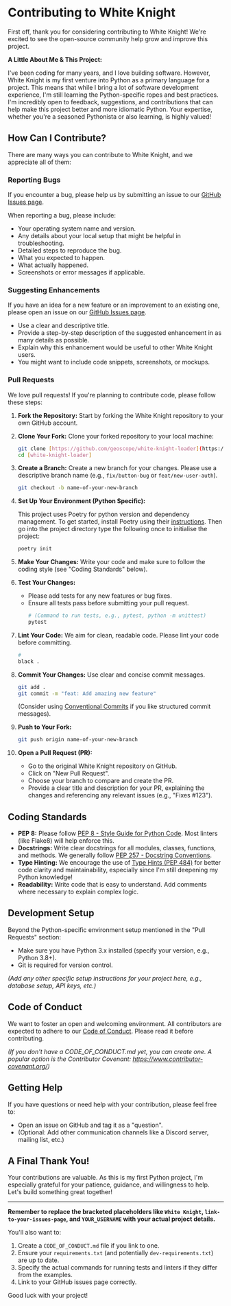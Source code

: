 # Contributing to White Knight

First off, thank you for considering contributing to White Knight! We're excited to see the open-source community help grow and improve this project.

**A Little About Me & This Project:**

I've been coding for many years, and I love building software. However, White Knight is my first venture into Python as a primary language for a project. This means that while I bring a lot of software development experience, I'm still learning the Python-specific ropes and best practices. I'm incredibly open to feedback, suggestions, and contributions that can help make this project better and more idiomatic Python. Your expertise, whether you're a seasoned Pythonista or also learning, is highly valued!

## How Can I Contribute?

There are many ways you can contribute to White Knight, and we appreciate all of them:

### Reporting Bugs
If you encounter a bug, please help us by submitting an issue to our [GitHub Issues page](https://github.com/geoscope/white-knight-loader/issues).

When reporting a bug, please include:
* Your operating system name and version.
* Any details about your local setup that might be helpful in troubleshooting.
* Detailed steps to reproduce the bug.
* What you expected to happen.
* What actually happened.
* Screenshots or error messages if applicable.

### Suggesting Enhancements
If you have an idea for a new feature or an improvement to an existing one, please open an issue on our [GitHub Issues page](https://github.com/geoscope/white-knight-loader/issues).
* Use a clear and descriptive title.
* Provide a step-by-step description of the suggested enhancement in as many details as possible.
* Explain why this enhancement would be useful to other White Knight users.
* You might want to include code snippets, screenshots, or mockups.

### Pull Requests
We love pull requests! If you're planning to contribute code, please follow these steps:

1.  **Fork the Repository:** Start by forking the White Knight repository to your own GitHub account.
2.  **Clone Your Fork:** Clone your forked repository to your local machine:
    ```bash
    git clone [https://github.com/geoscope/white-knight-loader](https://github.com/geoscope/white-knight-loader).git
    cd [white-knight-loader]
    ```
3.  **Create a Branch:** Create a new branch for your changes. Please use a descriptive branch name (e.g., `fix/button-bug` or `feat/new-user-auth`).
    ```bash
    git checkout -b name-of-your-new-branch
    ```
4.  **Set Up Your Environment (Python Specific):**
    
    This project uses Poetry for python version and dependency management. To get started, install Poetry using their [instructions](https://python-poetry.org/docs/).
    Then go into the project directory type the following once to initialise the project:
    
    ```bash
    poetry init
    ```
    
5.  **Make Your Changes:** Write your code and make sure to follow the coding style (see "Coding Standards" below).
6.  **Test Your Changes:**
    * Please add tests for any new features or bug fixes.
    * Ensure all tests pass before submitting your pull request.
        ```bash
        # (Command to run tests, e.g., pytest, python -m unittest)
        pytest
        ```
7.  **Lint Your Code:** We aim for clean, readable code. Please lint your code before committing.
    ```bash
    #
    black .
    ```
8.  **Commit Your Changes:** Use clear and concise commit messages.
    ```bash
    git add .
    git commit -m "feat: Add amazing new feature"
    ```
    (Consider using [Conventional Commits](https://www.conventionalcommits.org/) if you like structured commit messages).
9.  **Push to Your Fork:**
    ```bash
    git push origin name-of-your-new-branch
    ```
10. **Open a Pull Request (PR):**
    * Go to the original White Knight repository on GitHub.
    * Click on "New Pull Request".
    * Choose your branch to compare and create the PR.
    * Provide a clear title and description for your PR, explaining the changes and referencing any relevant issues (e.g., "Fixes #123").

## Coding Standards

* **PEP 8:** Please follow [PEP 8 - Style Guide for Python Code](https://www.python.org/dev/peps/pep-0008/). Most linters (like Flake8) will help enforce this.
* **Docstrings:** Write clear docstrings for all modules, classes, functions, and methods. We generally follow [PEP 257 - Docstring Conventions](https://www.python.org/dev/peps/pep-0257/).
* **Type Hinting:** We encourage the use of [Type Hints (PEP 484)](https://www.python.org/dev/peps/pep-0484/) for better code clarity and maintainability, especially since I'm still deepening my Python knowledge!
* **Readability:** Write code that is easy to understand. Add comments where necessary to explain complex logic.

## Development Setup

Beyond the Python-specific environment setup mentioned in the "Pull Requests" section:
* Make sure you have Python 3.x installed (specify your version, e.g., Python 3.8+).
* Git is required for version control.

*(Add any other specific setup instructions for your project here, e.g., database setup, API keys, etc.)*

## Code of Conduct

We want to foster an open and welcoming environment. All contributors are expected to adhere to our [Code of Conduct](LINK_TO_CODE_OF_CONDUCT.md). Please read it before contributing.

*(If you don't have a CODE_OF_CONDUCT.md yet, you can create one. A popular option is the Contributor Covenant: https://www.contributor-covenant.org/)*

## Getting Help

If you have questions or need help with your contribution, please feel free to:
* Open an issue on GitHub and tag it as a "question".
* (Optional: Add other communication channels like a Discord server, mailing list, etc.)

## A Final Thank You!

Your contributions are valuable. As this is my first Python project, I'm especially grateful for your patience, guidance, and willingness to help. Let's build something great together!

---

**Remember to replace the bracketed placeholders like `White Knight`, `link-to-your-issues-page`, and `YOUR_USERNAME` with your actual project details.**

You'll also want to:
1.  Create a `CODE_OF_CONDUCT.md` file if you link to one.
2.  Ensure your `requirements.txt` (and potentially `dev-requirements.txt`) are up to date.
3.  Specify the actual commands for running tests and linters if they differ from the examples.
4.  Link to your GitHub issues page correctly.

Good luck with your project!